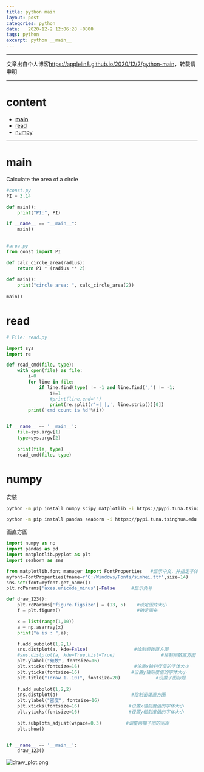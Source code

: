 ```yaml
---
title: python main
layout: post
categories: python
date:   2020-12-2 12:06:28 +0800
tags: python
excerpt: python __main__
---
```

--------------------
文章出自个人博客<https://applelin8.github.io/2020/12/2/python-main>，转载请申明

------------------
# content <span id="home">
* [__main__](#1)
* [read](#2)
* [numpy](#3)

----------------------------

# main <span id="1">

Calculate the area of a circle

```python
#const.py
PI = 3.14

def main():
    print("PI:", PI)

if __name__ == "__main__":
    main()
  
```



```python
#area.py
from const import PI

def calc_circle_area(radius):
    return PI * (radius ** 2)
    
def main():
    print("circle area: ", calc_circle_area(2))
    
main()
```

# read <span id="2">

```python
# File: read.py

import sys
import re

def read_cmd(file, type):
    with open(file) as file:
        i=0
        for line in file:
            if line.find(type) != -1 and line.find(',') != -1:
                i+=1
                #print(line,end='')
                print(re.split(r'=| |,', line.strip())[0])
        print('cmd count is %d'%(i))


if __name__ == '__main__':
    file=sys.argv[1]
    type=sys.argv[2]
    
    print(file, type)
    read_cmd(file, type)
```

# numpy <span id="3">

安装
```bash
python -m pip install numpy scipy matplotlib -i https://pypi.tuna.tsinghua.edu.cn/simple

python -m pip install pandas seaborn -i https://pypi.tuna.tsinghua.edu.cn/simple

```

画直方图

```python
import numpy as np
import pandas as pd
import matplotlib.pyplot as plt
import seaborn as sns

from matplotlib.font_manager import FontProperties   #显示中文，并指定字体
myfont=FontProperties(fname=r'C:/Windows/Fonts/simhei.ttf',size=14)
sns.set(font=myfont.get_name())
plt.rcParams['axes.unicode_minus']=False      #显示负号

def draw_123():
    plt.rcParams['figure.figsize'] = (13, 5)    #设定图片大小
    f = plt.figure()                            #确定画布

    x = list(range(1,10))
    a = np.asarray(x)
    print("a is : ",a);

    f.add_subplot(1,2,1)
    sns.distplot(a, kde=False)                 #绘制频数直方图
    #sns.distplot(a, kde=True,hist=True)                 #绘制频数直方图
    plt.ylabel("频数", fontsize=16)
    plt.xticks(fontsize=16)                    #设置x轴刻度值的字体大小
    plt.yticks(fontsize=16)                   #设置y轴刻度值的字体大小
    plt.title("(draw 1..10)", fontsize=20)             #设置子图标题
    
    f.add_subplot(1,2,2)
    sns.distplot(a)                           #绘制密度直方图
    plt.ylabel("密度", fontsize=16)
    plt.xticks(fontsize=16)                  #设置x轴刻度值的字体大小
    plt.yticks(fontsize=16)                  #设置y轴刻度值的字体大小
    
    plt.subplots_adjust(wspace=0.3)         #调整两幅子图的间距
    plt.show()


if __name__ == '__main__':
    draw_123()
```

![draw_plot.png](https://AppleLin8.github.io/assets/img/blog/draw_plot.png)